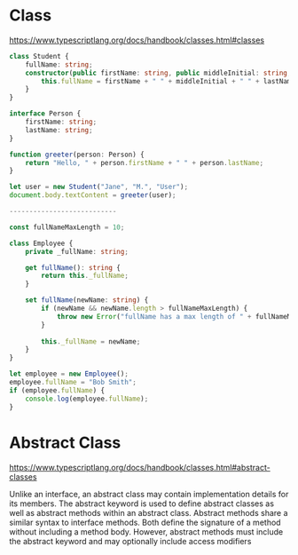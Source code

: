 # Class
https://www.typescriptlang.org/docs/handbook/classes.html#classes
```typescript
class Student {
    fullName: string;
    constructor(public firstName: string, public middleInitial: string, public lastName: string) {
        this.fullName = firstName + " " + middleInitial + " " + lastName;
    }
}

interface Person {
    firstName: string;
    lastName: string;
}

function greeter(person: Person) {
    return "Hello, " + person.firstName + " " + person.lastName;
}

let user = new Student("Jane", "M.", "User");
document.body.textContent = greeter(user);

---------------------------

const fullNameMaxLength = 10;

class Employee {
    private _fullName: string;

    get fullName(): string {
        return this._fullName;
    }

    set fullName(newName: string) {
        if (newName && newName.length > fullNameMaxLength) {
            throw new Error("fullName has a max length of " + fullNameMaxLength);
        }
        
        this._fullName = newName;
    }
}

let employee = new Employee();
employee.fullName = "Bob Smith";
if (employee.fullName) {
    console.log(employee.fullName);
}
```

# Abstract Class
https://www.typescriptlang.org/docs/handbook/classes.html#abstract-classes

Unlike an interface, an abstract class may contain implementation details for its members. 
The abstract keyword is used to define abstract classes as well as abstract methods within an abstract class.
Abstract methods share a similar syntax to interface methods. Both define the signature of a method without including a method body. However, abstract methods must include the abstract keyword and may optionally include access modifiers

